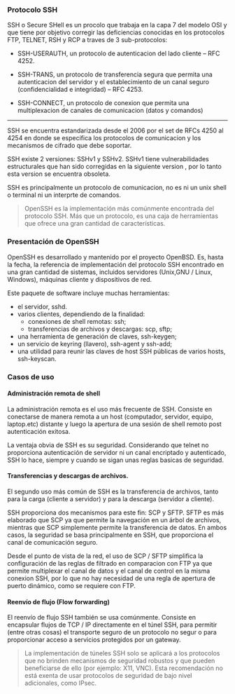 ### Protocolo SSH

SSH o Secure SHell es un procolo que trabaja en la capa 7 del modelo OSI y que tiene por objetivo corregir las deficiencias conocidas en los protocolos FTP, TELNET, RSH y RCP a traves de 3 sub-protocolos:


- SSH-USERAUTH, un protocolo de autenticacion del lado cliente – RFC 4252.

- SSH-TRANS, un protocolo de transferencia segura que permita una autenticacion del servidor y el establecimiento de un canal seguro (confidencialidad e integridad) – RFC 4253.

- SSH-CONNECT, un protocolo de conexion que permita una multiplexacion de canales de comunicacion (datos y comandos)

------

SSH se encuentra estandarizada desde el 2006 por el set de RFCs 4250 al 4254 en donde se especifica los protocolos de comunicacion y los mecanismos de cifrado que debe soportar.

SSH existe 2 versiones: SSHv1 y SSHv2. SSHv1 tiene vulnerabilidades estructurales que han sido corregidas en la siguiente version
, por lo tanto esta version se encuentra obsoleta.

SSH es principalmente un protocolo de comunicacion, no es ni un unix shell o terminal ni un interprte de comandos.

> OpenSSH es la implementación más comúnmente encontrada del protocolo SSH. Más que un protocolo, es una caja de herramientas que ofrece una gran cantidad de características.

### Presentación de OpenSSH

OpenSSH es desarrollado y mantenido por el proyecto OpenBSD. Es, hasta la fecha, la referencia de implementación del protocolo SSH encontrado en una gran cantidad de sistemas, incluidos servidores (Unix,GNU / Linux, Windows), máquinas cliente y dispositivos de red.

Este paquete de software incluye muchas herramientas:

* el servidor, sshd.
* varios clientes, dependiendo de la finalidad:
    - conexiones de shell remotas: ssh;
    - transferencias de archivos y descargas: scp, sftp;
* una herramienta de generación de claves, ssh-keygen;
* un servicio de keyring (llavero), ssh-agent y ssh-add;
* una utilidad para reunir las claves de host SSH públicas de varios hosts, ssh-keyscan.


### Casos de uso

#### Administración remota de shell

La administración remota es el uso más frecuente de SSH. Consiste en conectarse de manera remota a un host (computador, servidor, equipo, laptop.etc) distante y luego la apertura de una sesión de shell remoto post autenticación exitosa.

La ventaja obvia de SSH es su seguridad. Considerando que telnet no proporciona autenticación de servidor
ni un canal encriptado y autenticado, SSH lo hace, siempre y cuando se sigan unas reglas basicas de seguridad.

#### Transferencias y descargas de archivos.

El segundo uso más común de SSH es la transferencia de archivos, tanto para la carga (cliente a servidor) y para la descarga (servidor a cliente).

SSH proporciona dos mecanismos para este fin: SCP y SFTP. SFTP es más elaborado que SCP ya que permite la navegación en un árbol de archivos, mientras que SCP simplemente permite la transferencia de datos. En ambos casos, la seguridad se basa principalmente en SSH, que proporciona el canal de comunicación seguro.

Desde el punto de vista de la red, el uso de SCP / SFTP simplifica la configuración de las reglas de filtrado en comparacion con FTP ya que permite multiplexar el canal de datos y el canal de control en la misma conexion SSH, por lo que no hay necesidad de una regla de apertura de puerto dinámico, como se requiere con FTP.


#### Reenvío de flujo (Flow forwarding)

El reenvío de flujo SSH también se usa comúnmente. Consiste en encapsular flujos de TCP / IP directamente
en el túnel SSH, para permitir (entre otras cosas) el transporte seguro de un protocolo no segur o para proporcionar acceso a servicios protegidos por un gateway.

> La implementación de túneles SSH solo se aplicará a los protocolos que no brinden mecanismos de seguridad robustos y que pueden beneficiarse de ello (por ejemplo: X11, VNC). Esta recomendación no está exenta de usar protocolos de seguridad de bajo nivel adicionales, como IPsec.
